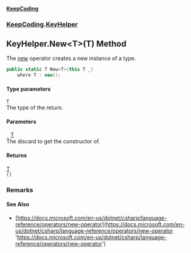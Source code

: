 #### [KeepCoding](index.md 'index')
### [KeepCoding](KeepCoding.md 'KeepCoding').[KeyHelper](KeyHelper.md 'KeepCoding.KeyHelper')
## KeyHelper.New&lt;T&gt;(T) Method
The [new](https://docs.microsoft.com/en-us/dotnet/csharp/language-reference/keywords/new 'https://docs.microsoft.com/en-us/dotnet/csharp/language-reference/keywords/new') operator creates a new instance of a type.  
```csharp
public static T New<T>(this T _)
    where T : new();
```
#### Type parameters
<a name='KeepCoding.KeyHelper.New.T.(T).T'></a>
`T`  
The type of the return.
  
#### Parameters
<a name='KeepCoding.KeyHelper.New.T.(T)._'></a>
`_` [T](KeyHelper.New.6efbW16FBV.nnBHtELgPKg.md#KeepCoding.KeyHelper.New.T.(T).T 'KeepCoding.KeyHelper.New&lt;T&gt;(T).T')  
The discard to get the constructor of.
  
#### Returns
[T](KeyHelper.New.6efbW16FBV.nnBHtELgPKg.md#KeepCoding.KeyHelper.New.T.(T).T 'KeepCoding.KeyHelper.New&lt;T&gt;(T).T')  
`()`
### Remarks
#### See Also
- [https://docs.microsoft.com/en-us/dotnet/csharp/language-reference/operators/new-operator](https://docs.microsoft.com/en-us/dotnet/csharp/language-reference/operators/new-operator 'https://docs.microsoft.com/en-us/dotnet/csharp/language-reference/operators/new-operator')
